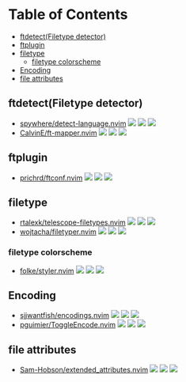 # Table of Contents

<!-- toc -->

- [ftdetect(Filetype detector)](#ftdetectfiletype-detector)
- [ftplugin](#ftplugin)
- [filetype](#filetype)
  * [filetype colorscheme](#filetype-colorscheme)
- [Encoding](#encoding)
- [file attributes](#file-attributes)

<!-- tocstop -->

## ftdetect(Filetype detector)

- [spywhere/detect-language.nvim](https://github.com/spywhere/detect-language.nvim) ![](https://img.shields.io/github/stars/spywhere/detect-language.nvim) ![](https://img.shields.io/github/last-commit/spywhere/detect-language.nvim) ![](https://img.shields.io/github/commit-activity/y/spywhere/detect-language.nvim)
- [CalvinE/ft-mapper.nvim](https://github.com/CalvinE/ft-mapper.nvim) ![](https://img.shields.io/github/stars/CalvinE/ft-mapper.nvim) ![](https://img.shields.io/github/last-commit/CalvinE/ft-mapper.nvim) ![](https://img.shields.io/github/commit-activity/y/CalvinE/ft-mapper.nvim)

## ftplugin

- [prichrd/ftconf.nvim](https://github.com/prichrd/ftconf.nvim) ![](https://img.shields.io/github/stars/prichrd/ftconf.nvim) ![](https://img.shields.io/github/last-commit/prichrd/ftconf.nvim) ![](https://img.shields.io/github/commit-activity/y/prichrd/ftconf.nvim)

## filetype

- [rtalexk/telescope-filetypes.nvim](https://github.com/rtalexk/telescope-filetypes.nvim) ![](https://img.shields.io/github/stars/rtalexk/telescope-filetypes.nvim) ![](https://img.shields.io/github/last-commit/rtalexk/telescope-filetypes.nvim) ![](https://img.shields.io/github/commit-activity/y/rtalexk/telescope-filetypes.nvim)
- [wojtacha/filetyper.nvim](https://github.com/wojtacha/filetyper.nvim) ![](https://img.shields.io/github/stars/wojtacha/filetyper.nvim) ![](https://img.shields.io/github/last-commit/wojtacha/filetyper.nvim) ![](https://img.shields.io/github/commit-activity/y/wojtacha/filetyper.nvim)

### filetype colorscheme

- [folke/styler.nvim](https://github.com/folke/styler.nvim) ![](https://img.shields.io/github/stars/folke/styler.nvim) ![](https://img.shields.io/github/last-commit/folke/styler.nvim) ![](https://img.shields.io/github/commit-activity/y/folke/styler.nvim)

## Encoding

- [sjjwantfish/encodings.nvim](https://github.com/sjjwantfish/encodings.nvim) ![](https://img.shields.io/github/stars/sjjwantfish/encodings.nvim) ![](https://img.shields.io/github/last-commit/sjjwantfish/encodings.nvim) ![](https://img.shields.io/github/commit-activity/y/sjjwantfish/encodings.nvim)
- [pguimier/ToggleEncode.nvim](https://github.com/pguimier/ToggleEncode.nvim) ![](https://img.shields.io/github/stars/pguimier/ToggleEncode.nvim) ![](https://img.shields.io/github/last-commit/pguimier/ToggleEncode.nvim) ![](https://img.shields.io/github/commit-activity/y/pguimier/ToggleEncode.nvim)

## file attributes

- [Sam-Hobson/extended_attributes.nvim](https://github.com/Sam-Hobson/extended_attributes.nvim) ![](https://img.shields.io/github/stars/Sam-Hobson/extended_attributes.nvim) ![](https://img.shields.io/github/last-commit/Sam-Hobson/extended_attributes.nvim) ![](https://img.shields.io/github/commit-activity/y/Sam-Hobson/extended_attributes.nvim)
